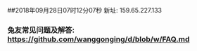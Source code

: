 ##2018年09月28日07时12分07秒 新址: 159.65.227.133
### 兔友常见问题及解答: https://github.com/wanggonging/d/blob/w/FAQ.md
